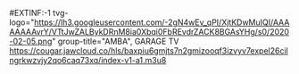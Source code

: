 #EXTINF:-1 tvg-logo="https://lh3.googleusercontent.com/-2gN4wEv_qPI/XjtKDwMuIQI/AAAAAAAAvrY/VTtJwZALBykDRnM8ia0Xbqi0FbREvdrZACK8BGAsYHg/s0/2020-02-05.png" group-title="AMBA", GARAGE TV https://cougar.jawcloud.co/hls/baxpiu6gmjts7n2gmizooqf3izvyv7expel26cilngrkwzvjy2qo6caq73xq/index-v1-a1.m3u8
